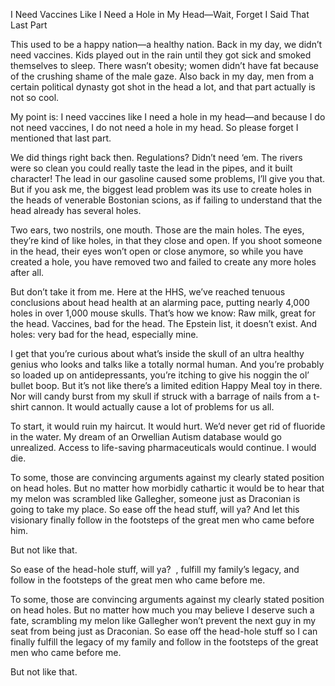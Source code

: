 I Need Vaccines Like I Need a Hole in My Head—Wait, Forget I Said That Last Part

This used to be a happy nation—a healthy nation. Back in my day, we didn’t need vaccines. Kids played out in the rain until they got sick and smoked themselves to sleep. There wasn’t obesity; women didn’t have fat because of the crushing shame of the male gaze. Also back in my day, men from a certain political dynasty got shot in the head a lot, and that part actually is not so cool.

My point is: I need vaccines like I need a hole in my head—and because I do not need vaccines, I do not need a hole in my head. So please forget I mentioned that last part.

We did things right back then. Regulations? Didn’t need ‘em. The rivers were so clean you could really taste the lead in the pipes, and it built character! The lead in our gasoline caused some problems, I’ll give you that. But if you ask me, the biggest lead problem was its use to create holes in the heads of venerable Bostonian scions, as if failing to understand that the head already has several holes.

Two ears, two nostrils, one mouth. Those are the main holes. The eyes, they’re kind of like holes, in that they close and open. If you shoot someone in the head, their eyes won’t open or close anymore, so while you have created a hole, you have removed two and failed to create any more holes after all. 

But don’t take it from me. Here at the HHS, we’ve reached tenuous conclusions about head health at an alarming pace, putting nearly 4,000 holes in over 1,000 mouse skulls. That’s how we know: Raw milk, great for the head. Vaccines, bad for the head. The Epstein list, it doesn’t exist. And holes: very bad for the head, especially mine.

I get that you’re curious about what’s inside the skull of an ultra healthy genius who looks and talks like a totally normal human. And you’re probably so loaded up on antidepressants, you’re itching to give his noggin the ol’ bullet boop. But it’s not like there’s a limited edition Happy Meal toy in there. Nor will candy burst from my skull if struck with a barrage of nails from a t-shirt cannon. It would actually cause a lot of problems for us all.

To start, it would ruin my haircut. It would hurt. We’d never get rid of fluoride in the water. My dream of an Orwellian Autism database would go unrealized. Access to life-saving pharmaceuticals would continue. I would die.

To some, those are convincing arguments against my clearly stated position on head holes. But no matter how morbidly cathartic it would be to hear that my melon was scrambled like Gallegher, someone just as Draconian is going to take my place. So ease off the head stuff, will ya? And let this visionary finally follow in the footsteps of the great men who came before him.  

But not like that.

So ease of the head-hole stuff, will ya?  , fulfill my family’s legacy, and follow in the footsteps of the great men who came before me.

  
  

To some, those are convincing arguments against my clearly stated position on head holes. But no matter how much you may believe I deserve such a fate, scrambling my melon like Gallegher won’t prevent the next guy in my seat from being just as Draconian. So ease off the head-hole stuff so I can finally fulfill the legacy of my family and follow in the footsteps of the great men who came before me.

But not like that.